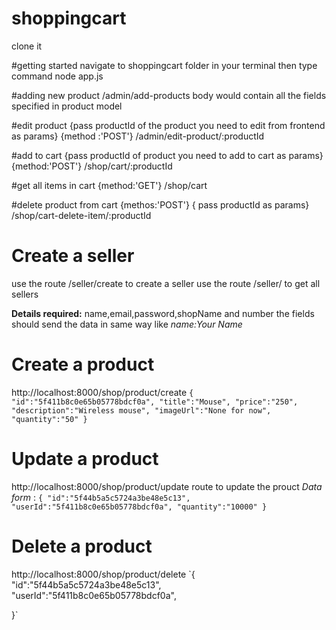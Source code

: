 # shoppingcart
clone it

#getting started
navigate to shoppingcart folder in your terminal then type command
node app.js

#adding new product
/admin/add-products
body would contain all the fields specified in product model

#edit product {pass productId of the product you need to edit from frontend as params} {method :'POST'}
/admin/edit-product/:productId

#add to cart {pass productId of product you need to add to cart as params}{method:'POST'}
/shop/cart/:productId

#get all items in cart {method:'GET'}
/shop/cart

#delete product from cart {methos:'POST'}  { pass productId as params}
/shop/cart-delete-item/:productId


# Create a seller
use the route /seller/create to create a seller
use the route /seller/ to get all sellers

__Details required:__
name,email,password,shopName and number
the fields should send the data in same way like *name:Your Name*

# Create a product
http://localhost:8000/shop/product/create
`{
    "id":"5f411b8c0e65b05778bdcf0a",
    "title":"Mouse",
    "price":"250",
    "description":"Wireless mouse",
    "imageUrl":"None for now",
    "quantity":"50"
}`

# Update a product
http://localhost:8000/shop/product/update route to update the prouct
*Data form* :
`{
    "id":"5f44b5a5c5724a3be48e5c13",
    "userId":"5f411b8c0e65b05778bdcf0a",
    "quantity":"10000"
}`

# Delete a product
http://localhost:8000/shop/product/delete
`{
    "id":"5f44b5a5c5724a3be48e5c13",
    "userId":"5f411b8c0e65b05778bdcf0a",
    
}`








